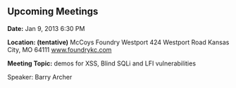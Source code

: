 ## Upcoming Meetings

**Date:** Jan 9, 2013
6:30 PM

**Location: (tentative)** McCoys Foundry
Westport
424 Westport Road Kansas City, MO 64111
www.foundrykc.com

**Meeting Topic:** demos for XSS, Blind SQLi and LFI vulnerabilities


Speaker: Barry Archer